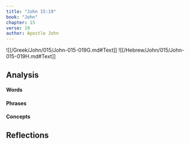```yaml
---
title: "John 15:19"
book: "John"
chapter: 15
verse: 19
author: Apostle John
---
```

![[/Greek/John/015/John-015-019G.md#Text]]
![[/Hebrew/John/015/John-015-019H.md#Text]]

## Analysis

#### Words

#### Phrases

#### Concepts

## Reflections
